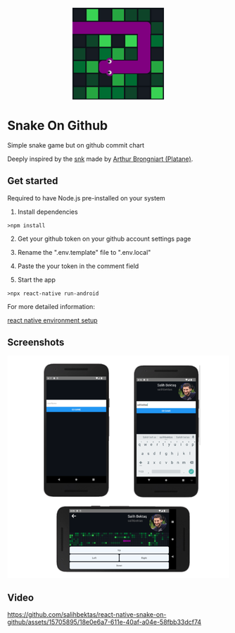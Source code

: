 <p align="center">
  <img alt="App logo" src="./assets/icon.png" width="208">
</p>

# Snake On Github

Simple snake game but on github commit chart

Deeply inspired by the [snk](https://github.com/Platane/snk) made by [Arthur Brongniart (Platane)](https://github.com/Platane).

## Get started

Required to have Node.js pre-installed on your system

1. Install dependencies

  ```
  >npm install
  ```

2. Get your github token on your github account settings page

3. Rename the ".env.template" file to ".env.local"

4. Paste the your token in the comment field

5. Start the app

  ```
  >npx react-native run-android
  ```

For more detailed information:

[react native environment setup](https://reactnative.dev/docs/environment-setup)

## Screenshots

![Screenshots](/assets/screenshots.png)

## Video

https://github.com/salihbektas/react-native-snake-on-github/assets/15705895/18e0e6a7-611e-40af-a04e-58fbb33dcf74
